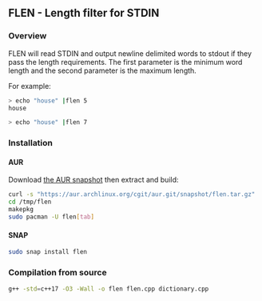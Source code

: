 ## FLEN - Length filter for STDIN

### Overview

FLEN will read STDIN and output newline delimited words to stdout if
they pass the length requirements. The first parameter is the minimum word length and the second parameter is the maximum length.

For example:

``` bash
> echo "house" |flen 5
house

> echo "house" |flen 7
```

### Installation

#### AUR

Download [the AUR snapshot](https://aur.archlinux.org/cgit/aur.git/snapshot/flen.tar.gz) then extract and build:

``` bash
curl -s "https://aur.archlinux.org/cgit/aur.git/snapshot/flen.tar.gz" |tar xz --directory=/tmp
cd /tmp/flen
makepkg
sudo pacman -U flen[tab]
```

#### SNAP

``` bash
sudo snap install flen
```

### Compilation from source

``` bash
g++ -std=c++17 -O3 -Wall -o flen flen.cpp dictionary.cpp
```
